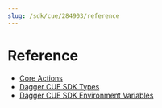 ```yaml
---
slug: /sdk/cue/284903/reference
---
```


# Reference

- [Core Actions](./references/565505-core-actions-reference.md)
- [Dagger CUE SDK Types](./references/105200-dagger-types-reference.md)
- [Dagger CUE SDK Environment Variables](./references/112043-dagger-env-reference.md)
